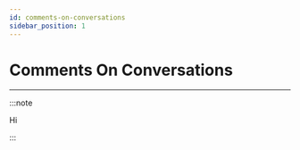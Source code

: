 ```yaml
---
id: comments-on-conversations
sidebar_position: 1
---
```


# Comments On Conversations

---------------

:::note

Hi

:::